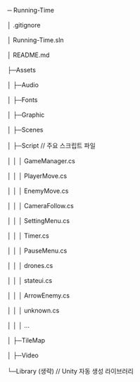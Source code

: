 
─ Running-Time  
<br>   │  .gitignore  
<br>   │  Running-Time.sln  
<br>   │  README.md   
<br>   ├─Assets  
<br>   │  ├─Audio  
<br>   │  ├─Fonts  
<br>   │  ├─Graphic  
<br>   │  ├─Scenes  
<br>   │  ├─Script               // 주요 스크립트 파일  
<br>   │  │  │  GameManager.cs  
<br>   │  │  │  PlayerMove.cs  
<br>   │  │  │  EnemyMove.cs  
<br>   │  │  │  CameraFollow.cs  
<br>   │  │  │  SettingMenu.cs  
<br>   │  │  │  Timer.cs  
<br>   │  │  │  PauseMenu.cs  
<br>   │  │  │  drones.cs  
<br>   │  │  │  stateui.cs  
<br>   │  │  │  ArrowEnemy.cs  
<br>   │  │  │  unknown.cs  
<br>   │  │  │  ...  
<br>   │  ├─TileMap  
<br>   │  ├─Video  
<br>   └─Library (생략)          // Unity 자동 생성 라이브러리
